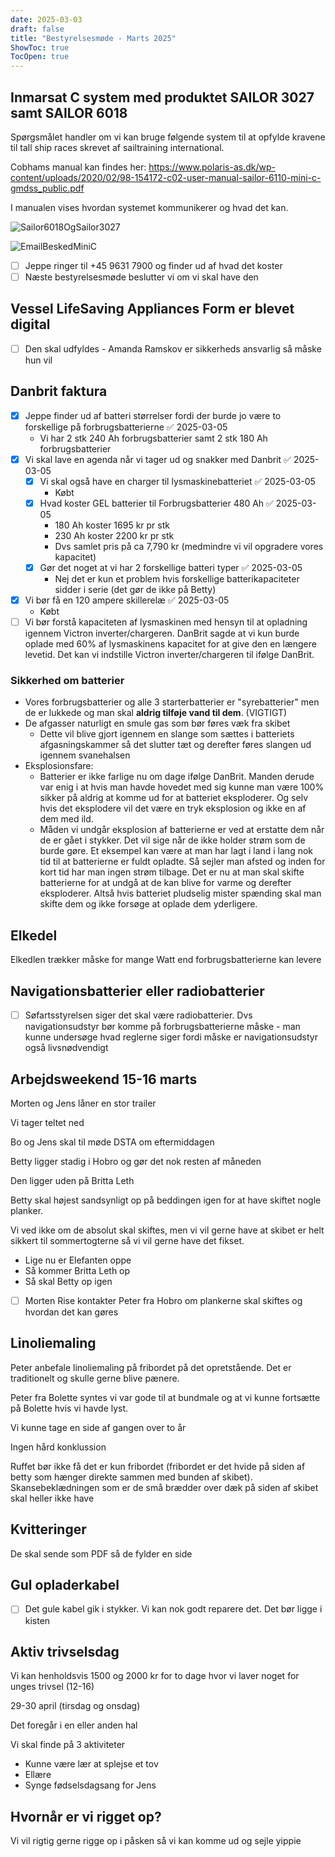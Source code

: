 ```yaml
---
date: 2025-03-03
draft: false
title: "Bestyrelsesmøde - Marts 2025"
ShowToc: true
TocOpen: true
---
```


## Inmarsat C system med produktet SAILOR 3027 samt SAILOR 6018

Spørgsmålet handler om vi kan bruge følgende system til at opfylde kravene til tall ship races skrevet af sailtraining international.

Cobhams manual kan findes her: <https://www.polaris-as.dk/wp-content/uploads/2020/02/98-154172-c02-user-manual-sailor-6110-mini-c-gmdss_public.pdf>

I manualen vises hvordan systemet kommunikerer og hvad det kan.

![Sailor6018OgSailor3027](/img/Sailor6018OgSailor3027.png)

![EmailBeskedMiniC](/img/EmailBeskedMiniC.png)

- [ ] Jeppe ringer til +45 9631 7900 og finder ud af hvad det koster
- [ ] Næste bestyrelsesmøde beslutter vi om vi skal have den

## Vessel LifeSaving Appliances Form er blevet digital

- [ ] Den skal udfyldes - Amanda Ramskov er sikkerheds ansvarlig så måske hun vil

## Danbrit faktura

- [x] Jeppe finder ud af batteri størrelser fordi der burde jo være to forskellige på forbrugsbatterierne ✅ 2025-03-05
  - Vi har 2 stk 240 Ah forbrugsbatterier samt 2 stk 180 Ah forbrugsbatterier
- [x] Vi skal lave en agenda når vi tager ud og snakker med Danbrit ✅ 2025-03-05
  - [x] Vi skal også have en charger til lysmaskinebatteriet ✅ 2025-03-05
    - Købt
  - [x] Hvad koster GEL batterier til Forbrugsbatterier 480 Ah ✅ 2025-03-05
    - 180 Ah koster 1695 kr pr stk
    - 230 Ah koster 2200 kr pr stk
    - Dvs samlet pris på ca 7,790 kr (medmindre vi vil opgradere vores kapacitet)
  - [x] Gør det noget at vi har 2 forskellige batteri typer ✅ 2025-03-05
    - Nej det er kun et problem hvis forskellige batterikapaciteter sidder i serie (det gør de ikke på Betty)
- [x] Vi bør få en 120 ampere skillerelæ ✅ 2025-03-05
  - Købt
- [ ] Vi bør forstå kapaciteten af lysmaskinen med hensyn til at opladning igennem Victron inverter/chargeren. DanBrit sagde at vi kun burde oplade med 60% af lysmaskinens kapacitet for at give den en længere levetid. Det kan vi indstille Victron inverter/chargeren til ifølge DanBrit.

### Sikkerhed om batterier

- Vores forbrugsbatterier og alle 3 starterbatterier er "syrebatterier" men de er lukkede og man skal **aldrig tilføje vand til dem**. (VIGTIGT)
- De afgasser naturligt en smule gas som bør føres væk fra skibet
  - Dette vil blive gjort igennem en slange som sættes i batteriets afgasningskammer så det slutter tæt og derefter føres slangen ud igennem svanehalsen
- Eksplosionsfare:
  - Batterier er ikke farlige nu om dage ifølge DanBrit. Manden derude var enig i at hvis man havde hovedet med sig kunne man være 100% sikker på aldrig at komme ud for at batteriet eksploderer. Og selv hvis det eksplodere vil det være en tryk eksplosion og ikke en af dem med ild.
  - Måden vi undgår eksplosion af batterierne er ved at erstatte dem når de er gået i stykker. Det vil sige når de ikke holder strøm som de burde gøre. Et eksempel kan være at man har lagt i land i lang nok tid til at batterierne er fuldt opladte. Så sejler man afsted og inden for kort tid har man ingen strøm tilbage. Det er nu at man skal skifte batterierne for at undgå at de kan blive for varme og derefter eksploderer. Altså hvis batteriet pludselig mister spænding skal man skifte dem og ikke forsøge at oplade dem yderligere.

## Elkedel

Elkedlen trækker måske for mange Watt end forbrugsbatterierne kan levere

## Navigationsbatterier eller radiobatterier

- [ ] Søfartsstyrelsen siger det skal være radiobatterier. Dvs navigationsudstyr bør komme på forbrugsbatterierne måske - man kunne undersøge hvad reglerne siger fordi måske er navigationsudstyr også livsnødvendigt

## Arbejdsweekend 15-16 marts

Morten og Jens låner en stor trailer

Vi tager teltet ned

Bo og Jens skal til møde DSTA om eftermiddagen

Betty ligger stadig i Hobro og gør det nok resten af måneden

Den ligger uden på Britta Leth

Betty skal højest sandsynligt op på beddingen igen for at have skiftet nogle planker.

Vi ved ikke om de absolut skal skiftes, men vi vil gerne have at skibet er helt sikkert til sommertogterne så vi vil gerne have det fikset.

- Lige nu er Elefanten oppe
- Så kommer Britta Leth op
- Så skal Betty op igen
- [ ] Morten Rise kontakter Peter fra Hobro om plankerne skal skiftes og hvordan det kan gøres

## Linoliemaling

Peter anbefale linoliemaling på fribordet på det opretstående. Det er traditionelt og skulle gerne blive pænere.

Peter fra Bolette syntes vi var gode til at bundmale og at vi kunne fortsætte på Bolette hvis vi havde lyst.

Vi kunne tage en side af gangen over to år

Ingen hård konklussion

Ruffet bør ikke få det er kun fribordet (fribordet er det hvide på siden af betty som hænger direkte sammen med bunden af skibet). Skansebeklædningen som er de små brædder over dæk på siden af skibet skal heller ikke have

## Kvitteringer

De skal sende som PDF så de fylder en side

## Gul opladerkabel

- [ ] Det gule kabel gik i stykker. Vi kan nok godt reparere det. Det bør ligge i kisten

## Aktiv trivselsdag

Vi kan henholdsvis 1500 og 2000 kr for to dage hvor vi laver noget for unges trivsel (12-16)

29-30 april (tirsdag og onsdag)

Det foregår i en eller anden hal

 Vi skal finde på 3 aktiviteter

- Kunne være lær at splejse et tov
- Ellære
- Synge fødselsdagsang for Jens

## Hvornår er vi rigget op?

Vi vil rigtig gerne rigge op i påsken så vi kan komme ud og sejle yippie

